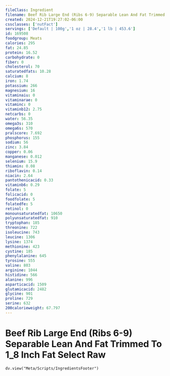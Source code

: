 ```yaml
---
fileClass: Ingredient
filename: Beef Rib Large End (Ribs 6-9) Separable Lean And Fat Trimmed To 1_8 Inch Fat Select Raw
created: 2024-12-21T19:27:02-06:00
cssclasses: ['nutFact']
servings: ['Default | 100g','1 oz | 28.4','1 lb | 453.6']
id: 169508
foodgroup: Meats
calories: 295
fat: 24.85
protein: 16.52
carbohydrate: 0
fiber: 0
cholesterol: 70
saturatedfats: 10.28
calcium: 8
iron: 1.74
potassium: 266
magnesium: 16
vitaminaiu: 0
vitaminarae: 0
vitaminc: 0
vitaminb12: 2.75
netcarbs: 0
water: 56.35
omega3s: 310
omega6s: 570
pralscore: 7.692
phosphorus: 155
sodium: 56
zinc: 3.84
copper: 0.06
manganese: 0.012
selenium: 15.9
thiamin: 0.08
riboflavin: 0.14
niacin: 2.64
pantothenicacid: 0.33
vitaminb6: 0.29
folate: 5
folicacid: 0
foodfolate: 5
folatedfe: 5
retinol: 0
monounsaturatedfat: 10650
polyunsaturatedfat: 910
tryptophan: 185
threonine: 722
isoleucine: 743
leucine: 1306
lysine: 1374
methionine: 423
cystine: 185
phenylalanine: 645
tyrosine: 555
valine: 803
arginine: 1044
histidine: 566
alanine: 996
asparticacid: 1509
glutamicacid: 2482
glycine: 901
proline: 729
serine: 632
200calorieweight: 67.797
---
```


# Beef Rib Large End (Ribs 6-9) Separable Lean And Fat Trimmed To 1_8 Inch Fat Select Raw

```dataviewjs
dv.view("Meta/Scripts/IngredientsFooter")
```